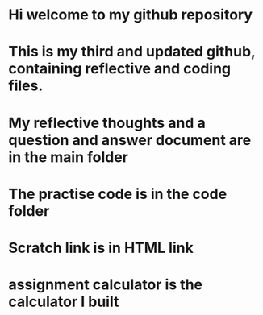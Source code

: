 # Hi welcome to my github repository
# This is my third and updated github, containing reflective and coding files.
# My reflective thoughts and a question and answer document are in the main folder
# The practise code is in the code folder
# Scratch link is in HTML link
# assignment calculator is the calculator I built 

